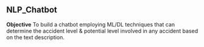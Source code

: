 ## NLP_Chatbot

**Objective**
To build a chatbot employing ML/DL techniques that can determine the accident level &
potential level involved in any accident based on the text description.
